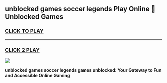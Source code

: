 
## unblocked games soccer legends Play Online 👋 Unblocked Games
<h3>
<a href="https://premium.freeplayer.one?title=unblocked_games_soccer_legends&ref=19F">CLICK TO PLAY</a></h3>
<hr>

<h3>
<a href="https://premium.freeplayer.one?title=unblocked_games_soccer_legends&ref=19F">CLICK 2 PLAY</a>
  
</h3>

<a href="https://premium.freeplayer.one?title=unblocked_games_soccer_legends&ref=19F"><img src="https://clearcache.store/games.png"></a>


**unblocked games soccer legends games unblocked: Your Gateway to Fun and Accessible Online Gaming**
